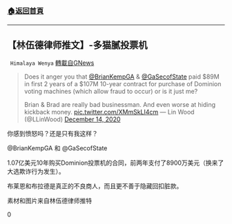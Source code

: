 ###  [:house:返回首頁](https://github.com/ourhimalayas/txt)
---

## 【林伍德律师推文】-多猫腻投票机
` Himalaya Wenya` [轉載自GNews](https://gnews.org/zh-hans/650545/)

> Does it anger you that [@BrianKempGA](https://twitter.com/BrianKempGA?ref_src=twsrc%5Etfw) & [@GaSecofState](https://twitter.com/GaSecofState?ref_src=twsrc%5Etfw) paid $89M in first 2 years of a $107M 10-year contract for purchase of Dominion voting machines (which allow fraud to occur) or is it just me?
> 
> Brian & Brad are really bad businessman. And even worse at hiding kickback money. [pic.twitter.com/XMmSkLI4cm](https://t.co/XMmSkLI4cm)
> — Lin Wood (@LLinWood) [December 14, 2020](https://twitter.com/LLinWood/status/1338602741116121099?ref_src=twsrc%5Etfw)



你感到愤怒吗？还是只有我这样？

@BrianKempGA 和 @GaSecofState

1.07亿美元10年购买Dominion投票机的合同，前两年支付了8900万美元（换来了大选欺诈行为发生）。

布莱恩和布拉德是真正的不良商人，而且更不善于隐藏回扣脏款。

素材和图片来自林伍德律师推特

0
